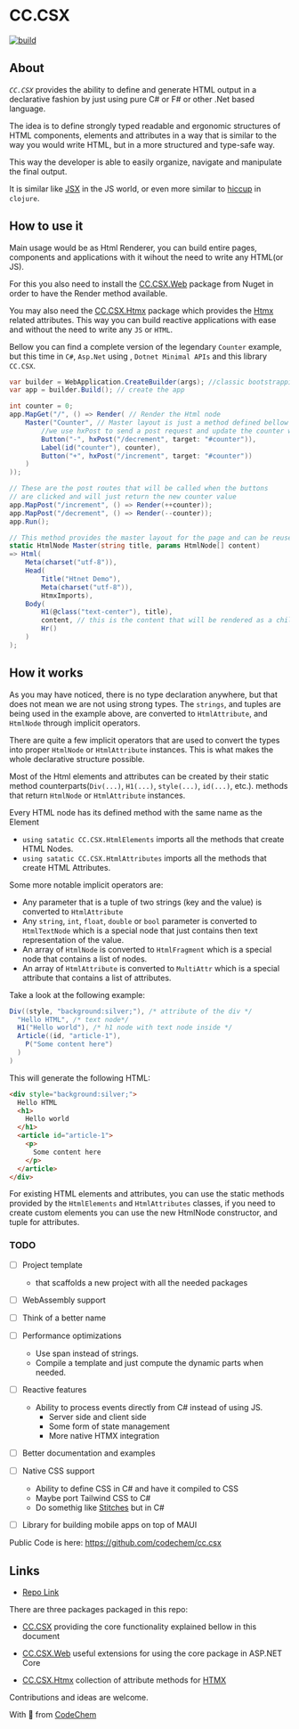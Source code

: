 # CC.CSX 
[![build](https://github.com/codechem/CC.CSX/actions/workflows/build.yml/badge.svg)](https://github.com/codechem/CC.CSX/actions/workflows/build.yml)


## About

*`CC.CSX`* provides the ability to define and generate HTML output in
a declarative fashion by just using pure C# or F# or other .Net based language.

The idea is to define strongly typed readable and ergonomic structures of HTML components, elements and attributes in a way that is similar to the way you would write HTML, but in a more structured and type-safe way.

This way the developer is able to easily organize, navigate and manipulate the final output.


It is similar like [JSX](https://legacy.reactjs.org/docs/introducing-jsx.html)
in the JS world, or even more similar to [hiccup](https://github.com/weavejester/hiccup) in `clojure`.


## How to use it

Main usage would be as Html Renderer, you can build entire pages, components and applications with it wihout the need to write any HTML(or JS).

For this you also need to install the [CC.CSX.Web](https://www.nuget.org/packages/CC.CSX.Web) package from Nuget in order to
have the Render method available. 

You may also need the [CC.CSX.Htmx](https://www.nuget.org/packages/CC.CSX.Htmx) package which provides the [Htmx](https://htmx.org/) related attributes.
This way you can build reactive applications with ease and without the need to write any `JS` or `HTML`.

Bellow you can find a complete version of the legendary `Counter` example, but this time in `C#`, `Asp.Net` using , `Dotnet Minimal APIs` and this library `CC.CSX`.

```cs
var builder = WebApplication.CreateBuilder(args); //classic bootstrapping
var app = builder.Build(); // create the app

int counter = 0;
app.MapGet("/", () => Render( // Render the Html node
    Master("Counter", // Master layout is just a method defined bellow in the code
        //we use hxPost to send a post request and update the counter with the new value
        Button("-", hxPost("/decrement", target: "#counter")), 
        Label(id("counter"), counter),
        Button("+", hxPost("/increment", target: "#counter"))
    )
));

// These are the post routes that will be called when the buttons 
// are clicked and will just return the new counter value
app.MapPost("/increment", () => Render(++counter));
app.MapPost("/decrement", () => Render(--counter));
app.Run();

// This method provides the master layout for the page and can be reused
static HtmlNode Master(string title, params HtmlNode[] content) 
=> Html(
    Meta(charset("utf-8")),
    Head(
        Title("Htnet Demo"),
        Meta(charset("utf-8")),
        HtmxImports),
    Body(
        H1(@class("text-center"), title),
        content, // this is the content that will be rendered as a child of the body
        Hr()
    )
);
```
## How it works

As you may have noticed, there is no type declaration anywhere, but that does
not mean we are not using strong types.
The `strings`, and tuples are being used in the example above,
are converted to `HtmlAttribute`, and `HtmlNode` through implicit operators.

There are quite a few implicit operators that are used to convert the types into proper `HtmlNode` or `HtmlAttribute` instances.
This is what makes the whole declarative structure possible.

Most of the Html elements and attributes can be created by their static method counterparts(`Div(...)`, `H1(...)`, `style(...)`, `id(...)`, etc.).
methods that return `HtmlNode` or `HtmlAttribute` instances.

Every HTML node has its defined method with the same name as the Element
  - `using satatic CC.CSX.HtmlElements` imports all the methods that create HTML Nodes.
  - `using satatic CC.CSX.HtmlAttributes` imports all the methods that create HTML Attributes.

Some more notable implicit operators are:
- Any parameter that is a tuple of two strings (key and the value) is converted to `HtmlAttribute`
- Any `string`, `int`, `float`, `double` or `bool` parameter is converted to `HtmlTextNode` which is a special node that just contains then text representation of the value.
- An array of `HtmlNode` is converted to `HtmlFragment` which is a special node that contains a list of nodes.
- An array of `HtmlAttribute` is converted to `MultiAttr` which is a special attribute that contains a list of attributes.


Take a look at the following example:

```cs
Div((style, "background:silver;"), /* attribute of the div */
  "Hello HTML", /* text node*/
  H1("Hello world"), /* h1 node with text node inside */
  Article((id, "article-1"), 
    P("Some content here")
  )
)
```

This will generate the following HTML:

```html
<div style="background:silver;">
  Hello HTML
  <h1>
    Hello world
  </h1>
  <article id="article-1">
    <p>
      Some content here
    </p>
  </article>
</div>
```
For existing HTML elements and attributes, you can use the static methods provided by the `HtmlElements` and `HtmlAttributes` classes, if you need to create custom elements you can use the new HtmlNode constructor, and tuple for attributes.

### TODO

- [ ] Project template
  - that scaffolds a new project with all the needed packages

- [ ] WebAssembly support

- [ ] Think of a better name

- [ ] Performance optimizations
  - Use span instead of strings.
  - Compile a template and just compute the dynamic parts when needed.

- [ ] Reactive features
  - Ability to process events directly from C# instead of using JS.
    - Server side and client side
    - Some form of state management
    - More native HTMX integration 

- [ ] Better documentation and examples

- [ ] Native CSS support
    - Ability to define CSS in C# and have it compiled to CSS
    - Maybe port Tailwind CSS to C#
    - Do somethig like [Stitches](https://stitches.dev/) but in C#

- [ ] Library for building mobile apps on top of MAUI

Public Code is here: https://github.com/codechem/cc.csx


## Links

- [Repo Link](https://github.com/codechem/CC.CSX)

There are three packages packaged in this repo:

- [CC.CSX](https://www.nuget.org/packages/CC.CSX) providing the core
functionality explained bellow in this document

- [CC.CSX.Web](https://www.nuget.org/packages/CC.CSX.Web) useful extensions
for using the core package in ASP.NET Core

- [CC.CSX.Htmx](https://www.nuget.org/packages/CC.CSX.Htmx) collection of
attribute methods for [HTMX](https://htmx.org/)

Contributions and ideas are welcome.

With 💚 from [CodeChem](https://www.codechem.com)
